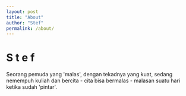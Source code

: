 ```yaml
---
layout: post
title: "About"
author: "Stef"
permalink: /about/
---
```


# S t e f

Seorang pemuda yang 'malas', dengan tekadnya yang kuat, sedang nemempuh kuliah dan bercita - cita bisa bermalas - malasan suatu hari ketika sudah 'pintar'.